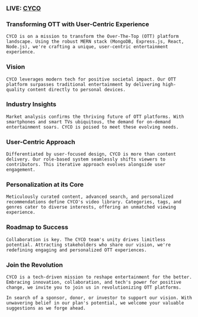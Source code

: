### LIVE: [CYCO](https://cyco-inc.netlify.app)

### Transforming OTT with User-Centric Experience

```
CYCO is on a mission to transform the Over-The-Top (OTT) platform landscape. Using the robust MERN stack (MongoDB, Express.js, React, Node.js), we're crafting a unique, user-centric entertainment experience.

```

### Vision

```
CYCO leverages modern tech for positive societal impact. Our OTT platform surpasses traditional entertainment by delivering high-quality content directly to personal devices.

```

### Industry Insights

```
Market analysis confirms the thriving future of OTT platforms. With smartphones and smart TVs ubiquitous, the demand for on-demand entertainment soars. CYCO is poised to meet these evolving needs.

```

### User-Centric Approach

```
Differentiated by user-focused design, CYCO is more than content delivery. Our role-based system seamlessly shifts viewers to contributors. This iterative approach evolves alongside user engagement.

```

### Personalization at its Core

```
Meticulously curated content, advanced search, and personalized recommendations define CYCO's video library. Categories, tags, and genres cater to diverse interests, offering an unmatched viewing experience.

```

### Roadmap to Success

```
Collaboration is key. The CYCO team's unity drives limitless potential. Attracting stakeholders who share our vision, we're redefining engaging and personalized OTT experiences.

```

### Join the Revolution

```
CYCO is a tech-driven mission to reshape entertainment for the better. Embracing innovation, collaboration, and tech's power for positive change, we invite you to join us in revolutionizing OTT platforms.

```

```
In search of a sponsor, donor, or investor to support our vision. With unwavering belief in our plan's potential, we welcome your valuable suggestions as we forge ahead.

```
